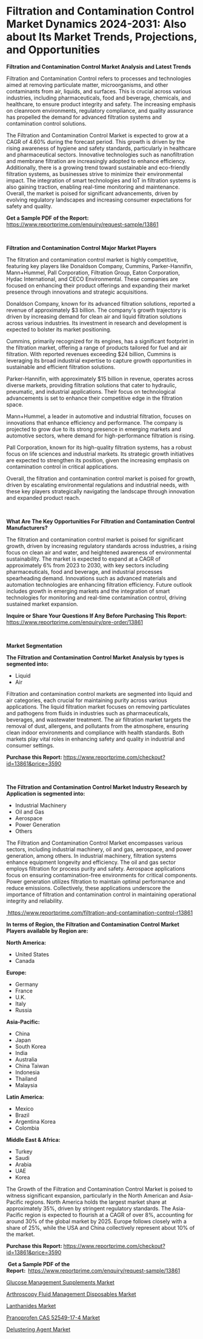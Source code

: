 <p><h1>Filtration and Contamination Control Market Dynamics 2024-2031: Also about Its Market Trends, Projections, and Opportunities</h1></p><p><strong>Filtration and Contamination Control Market Analysis and Latest Trends</strong></p>
<p><p>Filtration and Contamination Control refers to processes and technologies aimed at removing particulate matter, microorganisms, and other contaminants from air, liquids, and surfaces. This is crucial across various industries, including pharmaceuticals, food and beverage, chemicals, and healthcare, to ensure product integrity and safety. The increasing emphasis on cleanroom environments, regulatory compliance, and quality assurance has propelled the demand for advanced filtration systems and contamination control solutions.</p><p>The Filtration and Contamination Control Market is expected to grow at a CAGR of 4.60% during the forecast period. This growth is driven by the rising awareness of hygiene and safety standards, particularly in healthcare and pharmaceutical sectors. Innovative technologies such as nanofiltration and membrane filtration are increasingly adopted to enhance efficiency. Additionally, there is a growing trend toward sustainable and eco-friendly filtration systems, as businesses strive to minimize their environmental impact. The integration of smart technologies and IoT in filtration systems is also gaining traction, enabling real-time monitoring and maintenance. Overall, the market is poised for significant advancements, driven by evolving regulatory landscapes and increasing consumer expectations for safety and quality.</p></p>
<p><strong>Get a Sample PDF of the Report:&nbsp;</strong> <a href="https://www.reportprime.com/enquiry/request-sample/13861">https://www.reportprime.com/enquiry/request-sample/13861</a></p>
<p>&nbsp;</p>
<p><strong>Filtration and Contamination Control Major Market Players</strong></p>
<p><p>The filtration and contamination control market is highly competitive, featuring key players like Donaldson Company, Cummins, Parker-Hannifin, Mann+Hummel, Pall Corporation, Filtration Group, Eaton Corporation, Hydac International, and CECO Environmental. These companies are focused on enhancing their product offerings and expanding their market presence through innovations and strategic acquisitions.</p><p>Donaldson Company, known for its advanced filtration solutions, reported a revenue of approximately $3 billion. The company's growth trajectory is driven by increasing demand for clean air and liquid filtration solutions across various industries. Its investment in research and development is expected to bolster its market positioning.</p><p>Cummins, primarily recognized for its engines, has a significant footprint in the filtration market, offering a range of products tailored for fuel and air filtration. With reported revenues exceeding $24 billion, Cummins is leveraging its broad industrial expertise to capture growth opportunities in sustainable and efficient filtration solutions.</p><p>Parker-Hannifin, with approximately $15 billion in revenue, operates across diverse markets, providing filtration solutions that cater to hydraulic, pneumatic, and industrial applications. Their focus on technological advancements is set to enhance their competitive edge in the filtration space.</p><p>Mann+Hummel, a leader in automotive and industrial filtration, focuses on innovations that enhance efficiency and performance. The company is projected to grow due to its strong presence in emerging markets and automotive sectors, where demand for high-performance filtration is rising.</p><p>Pall Corporation, known for its high-quality filtration systems, has a robust focus on life sciences and industrial markets. Its strategic growth initiatives are expected to strengthen its position, given the increasing emphasis on contamination control in critical applications.</p><p>Overall, the filtration and contamination control market is poised for growth, driven by escalating environmental regulations and industrial needs, with these key players strategically navigating the landscape through innovation and expanded product reach.</p></p>
<p>&nbsp;</p>
<p><strong>What Are The Key Opportunities For Filtration and Contamination Control Manufacturers?</strong></p>
<p><p>The filtration and contamination control market is poised for significant growth, driven by increasing regulatory standards across industries, a rising focus on clean air and water, and heightened awareness of environmental sustainability. The market is expected to expand at a CAGR of approximately 6% from 2023 to 2030, with key sectors including pharmaceuticals, food and beverage, and industrial processes spearheading demand. Innovations such as advanced materials and automation technologies are enhancing filtration efficiency. Future outlook includes growth in emerging markets and the integration of smart technologies for monitoring and real-time contamination control, driving sustained market expansion.</p></p>
<p><strong>Inquire or Share Your Questions If Any Before Purchasing This Report:</strong> <a href="https://www.reportprime.com/enquiry/pre-order/13861">https://www.reportprime.com/enquiry/pre-order/13861</a></p>
<p>&nbsp;</p>
<p><strong>Market Segmentation</strong></p>
<p><strong>The Filtration and Contamination Control Market Analysis by types is segmented into:</strong></p>
<p><ul><li>Liquid</li><li>Air</li></ul></p>
<p><p>Filtration and contamination control markets are segmented into liquid and air categories, each crucial for maintaining purity across various applications. The liquid filtration market focuses on removing particulates and pathogens from fluids in industries such as pharmaceuticals, beverages, and wastewater treatment. The air filtration market targets the removal of dust, allergens, and pollutants from the atmosphere, ensuring clean indoor environments and compliance with health standards. Both markets play vital roles in enhancing safety and quality in industrial and consumer settings.</p></p>
<p><strong>Purchase this Report:&nbsp;</strong><a href="https://www.reportprime.com/checkout?id=13861&price=3590">https://www.reportprime.com/checkout?id=13861&price=3590</a></p>
<p>&nbsp;</p>
<p><strong>The Filtration and Contamination Control Market Industry Research by Application is segmented into:</strong></p>
<p><ul><li>Industrial Machinery</li><li>Oil and Gas</li><li>Aerospace</li><li>Power Generation</li><li>Others</li></ul></p>
<p><p>The Filtration and Contamination Control Market encompasses various sectors, including industrial machinery, oil and gas, aerospace, and power generation, among others. In industrial machinery, filtration systems enhance equipment longevity and efficiency. The oil and gas sector employs filtration for process purity and safety. Aerospace applications focus on ensuring contamination-free environments for critical components. Power generation utilizes filtration to maintain optimal performance and reduce emissions. Collectively, these applications underscore the importance of filtration and contamination control in maintaining operational integrity and reliability.</p></p>
<p><a href="https://www.reportprime.com/filtration-and-contamination-control-r13861">&nbsp;https://www.reportprime.com/filtration-and-contamination-control-r13861</a></p>
<p><strong>In terms of Region, the Filtration and Contamination Control Market Players available by Region are:</strong></p>
<p>
    <p> <strong> North America: </strong>
        <ul>
            <li>United States</li>
            <li>Canada</li>
        </ul>
        </p> 
    <p> <strong> Europe: </strong>
        <ul>
            <li>Germany</li>
            <li>France</li>
            <li>U.K.</li>
            <li>Italy</li>
            <li>Russia</li>
        </ul>
        </p> 
    <p> <strong> Asia-Pacific: </strong>
        <ul>
            <li>China</li>
            <li>Japan</li>
            <li>South Korea</li>
            <li>India</li>
            <li>Australia</li>
            <li>China Taiwan</li>
            <li>Indonesia</li>
            <li>Thailand</li>
            <li>Malaysia</li>
        </ul>
        </p> 
    <p> <strong> Latin America: </strong>
        <ul>
            <li>Mexico</li>
            <li>Brazil</li>
            <li>Argentina Korea</li>
            <li>Colombia</li>
        </ul>
        </p> 
    <p> <strong> Middle East & Africa: </strong>
        <ul>
            <li>Turkey</li>
            <li>Saudi</li>
            <li>Arabia</li>
            <li>UAE</li>
            <li>Korea</li>
        </ul>
    </p>
    </p>
<p><p>The Growth of the Filtration and Contamination Control Market is poised to witness significant expansion, particularly in the North American and Asia-Pacific regions. North America holds the largest market share at approximately 35%, driven by stringent regulatory standards. The Asia-Pacific region is expected to flourish at a CAGR of over 8%, accounting for around 30% of the global market by 2025. Europe follows closely with a share of 25%, while the USA and China collectively represent about 10% of the market.</p></p>
<p><strong>Purchase this Report: </strong><a href="https://www.reportprime.com/checkout?id=13861&price=3590">https://www.reportprime.com/checkout?id=13861&price=3590</a></p>
<p>&nbsp;<strong>Get a Sample PDF of the Report:&nbsp;&nbsp;</strong><a href="https://www.reportprime.com/enquiry/request-sample/13861">https://www.reportprime.com/enquiry/request-sample/13861</a></p>
<p><strong></strong></p>
<p><p><a href="https://www.linkedin.com/pulse/future-insights-glucose-management-supplements-market-8bnrc?trackingId=tLO4CLKGTh%2BXHRSBk1W5eg%3D%3D">Glucose Management Supplements Market</a></p><p><a href="https://github.com/tamvrosiya/Market-Research-Report-List-5/blob/main/arthroscopy-fluid-management-disposables-market.md">Arthroscopy Fluid Management Disposables Market</a></p><p><a href="https://medium.com/@benjamin.james7456/this-lanthanides-market-research-report-evaluates-the-key-market-trends-drivers-and-affecting-ccbcc6314522">Lanthanides Market</a></p><p><a href="https://medium.com/@benjamin.james7456/the-pranoprofen-cas-52549-17-4-market-has-witnessed-significant-growth-in-recent-years-and-this-a57316d2f203">Pranoprofen CAS 52549-17-4 Market</a></p><p><a href="https://issuu.com/reportprime-2/docs/delustering-agent-market-size-2030._88c23a10e262de">Delustering Agent Market</a></p></p>